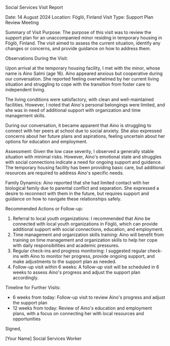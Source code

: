 Social Services Visit Report

Date: 14 August 2024
Location: Föglö, Finland
Visit Type: Support Plan Review Meeting

Summary of Visit Purpose:
The purpose of this visit was to review the support plan for an unaccompanied minor residing in temporary housing in Föglö, Finland. The visit aimed to assess the current situation, identify any changes or concerns, and provide guidance on how to address them.

Observations During the Visit:

Upon arrival at the temporary housing facility, I met with the minor, whose name is Aino Salmi (age 16). Aino appeared anxious but cooperative during our conversation. She reported feeling overwhelmed by her current living situation and struggling to cope with the transition from foster care to independent living.

The living conditions were satisfactory, with clean and well-maintained facilities. However, I noted that Aino's personal belongings were limited, and she was in need of additional support with organization and time management skills.

During our conversation, it became apparent that Aino is struggling to connect with her peers at school due to social anxiety. She also expressed concerns about her future plans and aspirations, feeling uncertain about her options for education and employment.

Assessment:
Given the low case severity, I observed a generally stable situation with minimal risks. However, Aino's emotional state and struggles with social connections indicate a need for ongoing support and guidance. The temporary housing facility has been providing basic care, but additional resources are required to address Aino's specific needs.

Family Dynamics:
Aino reported that she had limited contact with her biological family due to parental conflict and separation. She expressed a desire to reconnect with them in the future, but requires support and guidance on how to navigate these relationships safely.

Recommended Actions or Follow-up:

1. Referral to local youth organizations: I recommended that Aino be connected with local youth organizations in Föglö, which can provide additional support with social connections, education, and employment.
2. Time management and organization skills training: Aino will benefit from training on time management and organization skills to help her cope with daily responsibilities and academic pressures.
3. Regular check-ins and progress monitoring: I suggested regular check-ins with Aino to monitor her progress, provide ongoing support, and make adjustments to the support plan as needed.
4. Follow-up visit within 6 weeks: A follow-up visit will be scheduled in 6 weeks to assess Aino's progress and adjust the support plan accordingly.

Timeline for Further Visits:

* 6 weeks from today: Follow-up visit to review Aino's progress and adjust the support plan
* 12 weeks from today: Review of Aino's education and employment plans, with a focus on connecting her with local resources and opportunities

Signed,

[Your Name]
Social Services Worker